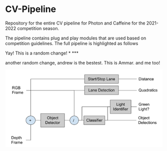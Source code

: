 # CV-Pipeline
Repository for the entire CV pipeline for Photon and Caffeine for the 2021-2022 competition season.

The pipeline contains plug and play modules that are used based on competition guidelines. The full pipeline is highlighted as follows


Yay! This is a random change! * ***

another random change, andrew is the bestest. This is Ammar. and me too!

![CV Pipeline Model](resources/images/pipeline_model.PNG)
